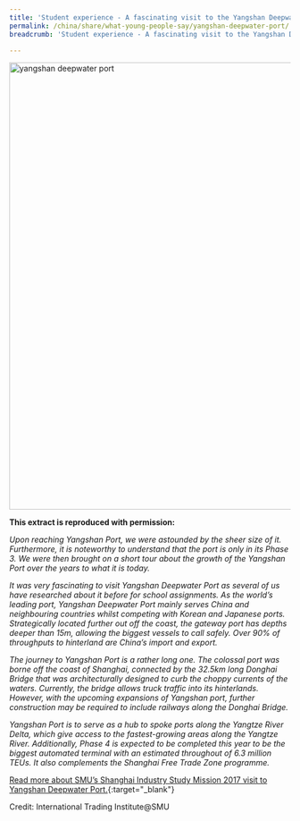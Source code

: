```yaml
---
title: 'Student experience - A fascinating visit to the Yangshan Deepwater Port'
permalink: /china/share/what-young-people-say/yangshan-deepwater-port/
breadcrumb: 'Student experience - A fascinating visit to the Yangshan Deepwater Port'

---
```



<img src="\images\china-youngpeople\yangshan-deepwater-port.jpg" alt="yangshan deepwater port" style="width:800px;" />

**This extract is reproduced with permission:**

*Upon reaching Yangshan Port, we were astounded by the sheer size of it. Furthermore, it is noteworthy to understand that the port is only in its Phase 3. We were then brought on a short tour about the growth of the Yangshan Port over the years to what it is today.*

*It was very fascinating to visit Yangshan Deepwater Port as several of us have researched about it before for school assignments. As the world’s leading port, Yangshan Deepwater Port mainly serves China and neighbouring countries whilst competing with Korean and Japanese ports. Strategically located further out off the coast, the gateway port has depths deeper than 15m, allowing the biggest vessels to call safely. Over 90% of throughputs to hinterland are China’s import and export.*

*The journey to Yangshan Port is a rather long one. The colossal port was borne off the coast of Shanghai, connected by the 32.5km long Donghai Bridge that was architecturally designed to curb the choppy currents of the waters. Currently, the bridge allows truck traffic into its hinterlands. However, with the upcoming expansions of Yangshan port, further construction may be required to include railways along the Donghai Bridge.*

*Yangshan Port is to serve as a hub to spoke ports along the Yangtze River Delta, which give access to the fastest-growing areas along the Yangtze River. Additionally, Phase 4 is expected to be completed this year to be the biggest automated terminal with an estimated throughout of 6.3 million TEUs. It also complements the Shanghai Free Trade Zone programme.*

[Read more about SMU’s Shanghai Industry Study Mission 2017 visit to Yangshan Deepwater Port.](/resources/SMU-Shanghai-Trip-Report_2017.pdf){:target="_blank"}

Credit: International Trading Institute@SMU
